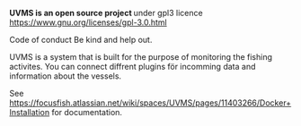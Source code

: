 <b>UVMS is an open source project </b>
under gpl3 licence https://www.gnu.org/licenses/gpl-3.0.html

Code of conduct
Be kind and help out.

UVMS is a system that is built for the purpose of monitoring the fishing activites. You can connect diffrent plugins för
incomming data and information about the vessels.

See https://focusfish.atlassian.net/wiki/spaces/UVMS/pages/11403266/Docker+Installation for documentation.
